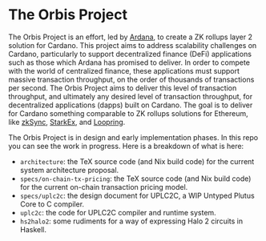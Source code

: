 # The Orbis Project

The Orbis Project is an effort, led by [Ardana](https://ardana.org/), to create a ZK rollups layer 2 solution for Cardano. This project aims to address scalability challenges on Cardano, particularly to support decentralized finance (DeFi) applications such as those which Ardana has promised to deliver. In order to compete with the world of centralized finance, these applications must support massive transaction throughput, on the order of thousands of transactions per second. The Orbis Project aims to deliver this level of transaction throughput, and ultimately any desired level of transaction throughput, for decentralized applications (dapps) built on Cardano. The goal is to deliver for Cardano something comparable to ZK rollups solutions for Ethereum, like [zkSync](https://zksync.io/), [StarkEx](https://starkware.co/starkex/), and [Loopring](https://loopring.org/#/).

The Orbis Project is in design and early implementation phases. In this repo you can see the work in progress. Here is a breakdown of what is here:

 * `architecture`: the TeX source code (and Nix build code) for the current system architecture proposal.
 * `specs/on-chain-tx-pricing`: the TeX source code (and Nix build code) for the current on-chain transaction pricing model.
 * `specs/uplc2c`: the design document for UPLC2C, a WIP Untyped Plutus Core to C compiler.
 * `uplc2c`: the code for UPLC2C compiler and runtime system.
 * `hs2halo2`: some rudiments for a way of expressing Halo 2 circuits in Haskell.
